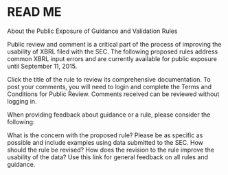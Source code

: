 # READ ME
About the Public Exposure of Guidance and Validation Rules

Public review and comment is a critical part of the process of improving the usability of XBRL filed with the SEC. The following proposed rules address common XBRL input errors and are currently available for public exposure until September 11, 2015.

Click the title of the rule to review its comprehensive documentation. To post your comments, you will need to login and complete the Terms and Conditions for Public Review. Comments received can be reviewed without logging in.

When providing feedback about guidance or a rule, please consider the following:

What is the concern with the proposed rule? Please be as specific as possible and include examples using data submitted to the SEC.
How should the rule be revised?
How does the revision to the rule improve the usability of the data?
Use this link for general feedback on all rules and guidance.
